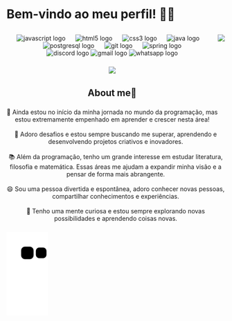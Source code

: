 
<h1>Bem-vindo ao meu perfil! 🌟😄</h1>
<h2 align="center"></h2>
<h2 align="center"></h2>

###

<img align="right" height="200" src="https://gifdb.com/images/high/good-morning-anime-boy-drink-coffee-c3wb4skfgxk1ubbj.gif"  />

###


<div align="center">
  <img src="https://cdn.jsdelivr.net/gh/devicons/devicon/icons/javascript/javascript-original.svg" height="35" alt="javascript logo"  />
  <img width="15" />
  <img src="https://cdn.jsdelivr.net/gh/devicons/devicon/icons/html5/html5-original.svg" height="35" alt="html5 logo"  />
  <img width="15" />
  <img src="https://cdn.jsdelivr.net/gh/devicons/devicon/icons/css3/css3-original.svg" height="35" alt="css3 logo"  />
  <img width="15" />
  <img src="https://cdn.jsdelivr.net/gh/devicons/devicon/icons/java/java-original.svg" height="35" alt="java logo"  />
  <img width="15" />
  <img src="https://cdn.jsdelivr.net/gh/devicons/devicon/icons/postgresql/postgresql-original.svg" height="35" alt="postgresql logo"  />
  <img width="15" />
  <img src="https://cdn.jsdelivr.net/gh/devicons/devicon/icons/git/git-original.svg" height="35" alt="git logo"  />
  <img width="15" />
  <img src="https://cdn.jsdelivr.net/gh/devicons/devicon/icons/spring/spring-original.svg" height="35" alt="spring logo"  />
</div>



<div align="center">
  <img src="https://img.shields.io/static/v1?message=Discord&logo=discord&label=&color=7289DA&logoColor=white&labelColor=&style=for-the-badge" height="35" alt="discord logo"  />
  <img src="https://img.shields.io/static/v1?message=Gmail&logo=gmail&label=&color=D14836&logoColor=white&labelColor=&style=for-the-badge" height="35" alt="gmail logo"  />
  <img src="https://img.shields.io/static/v1?message=Whatsapp&logo=whatsapp&label=&color=25D366&logoColor=white&labelColor=&style=for-the-badge" height="35" alt="whatsapp logo"  />
</div>

###

<div align="center">
  <img src="https://profile-counter.glitch.me/Joaopaulovendramini/count.svg?"  />
</div>

###


<h2 align="center">About me💫</h2>

###

<p align="center">🌟 Ainda estou no início da minha jornada no mundo da programação, mas estou extremamente empenhado em aprender e crescer nesta área!<br><br>🚀 Adoro desafios e estou sempre buscando me superar, aprendendo e desenvolvendo projetos criativos e inovadores.<br><br>📚 Além da programação, tenho um grande interesse em estudar literatura, filosofia e matemática. Essas áreas me ajudam a expandir minha visão e a pensar de forma mais abrangente.<br><br>😄 Sou uma pessoa divertida e espontânea, adoro conhecer novas pessoas, compartilhar conhecimentos e experiências.<br><br>🌈 Tenho uma mente curiosa e estou sempre explorando novas possibilidades e aprendendo coisas novas.</p>

###

  ![Snake animation](https://github.com/Joaopaulovendramini/Joaopaulovendramini/blob/output/github-contribution-grid-snake.svg)
  
